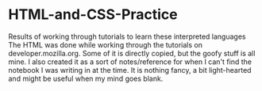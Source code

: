 # HTML-and-CSS-Practice
Results of working through tutorials to learn these interpreted languages
The HTML was done while working through the tutorials on developer.mozilla.org.  Some of it is directly copied, but the goofy stuff is all mine.  I also created it as a sort of notes/reference for when I can't find the notebook I was writing in at the time.  It is nothing fancy, a bit light-hearted and might be useful when my mind goes blank.
